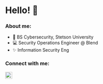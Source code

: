 # Hello! 👋
### About me:
- 📜 BS Cybersecurity, Stetson University
- 💻 Security Operations Engineer @ Blend
- ✨ Information Security Eng
### Connect with me:


[<img align="left" alt="codeSTACKr | LinkedIn" width="22px" src="https://cdn.jsdelivr.net/npm/simple-icons@v3/icons/linkedin.svg" />][linkedin]








[linkedin]: https://linkedin.com/in/mathew-nitz

